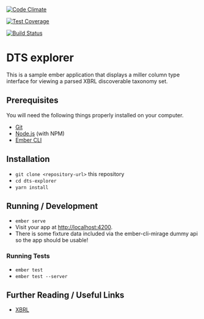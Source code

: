[![Code Climate](https://codeclimate.com/github/seocahill/dts-explorer-client/badges/gpa.svg)](https://codeclimate.com/github/seocahill/dts-explorer-client)

[![Test Coverage](https://codeclimate.com/github/seocahill/dts-explorer-client/badges/coverage.svg)](https://codeclimate.com/github/seocahill/dts-explorer-client/coverage)

[![Build Status](https://travis-ci.org/seocahill/dts-explorer-client.svg?branch=master)](https://travis-ci.org/seocahill/dts-explorer-client)

# DTS explorer

This is a sample ember application that displays a miller column type interface for viewing a parsed XBRL discoverable taxonomy set.

## Prerequisites

You will need the following things properly installed on your computer.

* [Git](https://git-scm.com/)
* [Node.js](https://nodejs.org/) (with NPM)
* [Ember CLI](https://ember-cli.com/)

## Installation

* `git clone <repository-url>` this repository
* `cd dts-explorer`
* `yarn install`

## Running / Development

* `ember serve`
* Visit your app at [http://localhost:4200](http://localhost:4200).
* There is some fixture data included via the ember-cli-mirage dummy api so the app should be usable!

### Running Tests

* `ember test`
* `ember test --server`

## Further Reading / Useful Links

* [XBRL](https://en.wikipedia.org/wiki/XBRL)
